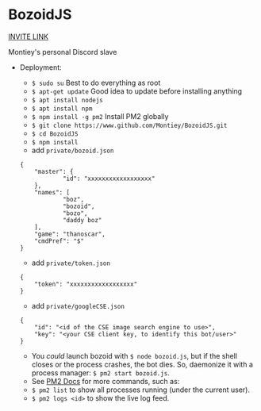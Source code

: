 # BozoidJS

[INVITE LINK](https://discordapp.com/oauth2/authorize?client_id=406249641139634178&scope=bot&permissions=8)

Montiey's personal Discord slave

* Deployment:
	* `$ sudo su`	Best to do everything as root
	* `$ apt-get update`	Good idea to update before installing anything
	* `$ apt install nodejs`
	* `$ apt install npm`
	* `$ npm install -g pm2`	Install PM2 globally
	* `$ git clone https://www.github.com/Montiey/BozoidJS.git`
	* `$ cd BozoidJS`
	* `$ npm install`
	* add `private/bozoid.json`
	```
	{
        "master": {
                "id": "xxxxxxxxxxxxxxxxxx"
        },
        "names": [
                "boz",
                "bozoid",
                "bozo",
                "daddy boz"
        ],
        "game": "thanoscar",
        "cmdPref": "$"
	}
	```
	* add `private/token.json`
	```
	{
		"token": "xxxxxxxxxxxxxxxxxx"
	}
	```
	* add `private/googleCSE.json`

	```
	{
		"id": "<id of the CSE image search engine to use>",
		"key": "<your CSE client key, to identify this bot/user>"
	}
	```
	* You *could* launch bozoid with `$ node bozoid.js`, but if the shell closes or the process crashes, the bot dies. So, daemonize it with a process manager: `$ pm2 start bozoid.js`.
	* See [PM2 Docs](http://pm2.keymetrics.io/docs/usage/pm2-doc-single-page/) for more commands, such as:
	* `$ pm2 list` to show all processes running (under the current user).
	* `$ pm2 logs <id>` to show the live log feed.
